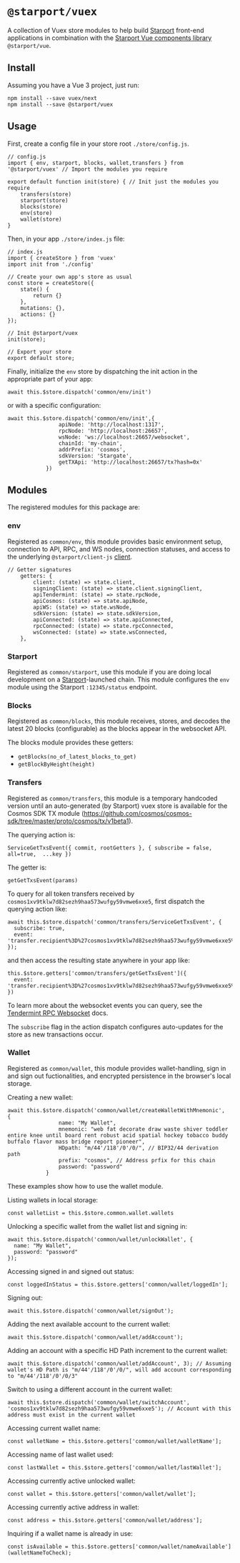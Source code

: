 # `@starport/vuex`

A collection of Vuex store modules to help build [Starport](http://github.com/tendermint/starport) front-end applications in combination with the [Starport Vue  components library](https://github.com/tendermint/vue/tree/develop/packages/vue) `@starport/vue`.

## Install

Assuming you have a Vue 3 project, just run:

```
npm install --save vuex/next
npm install --save @starport/vuex
```

## Usage

First, create a config file in your store root `./store/config.js`.

```
// config.js
import { env, starport, blocks, wallet,transfers } from '@starport/vuex' // Import the modules you require

export default function init(store) { // Init just the modules you require
	transfers(store)
	starport(store)
	blocks(store)
	env(store)
	wallet(store)
}
```

Then, in your app `./store/index.js` file:

```
// index.js
import { createStore } from 'vuex'
import init from './config'

// Create your own app's store as usual
const store = createStore({  
	state() {
		return {}
	},
	mutations: {},
	actions: {}
});

// Init @starport/vuex
init(store);

// Export your store
export default store;
```

Finally, initialize the `env` store by dispatching the init action in the appropriate part of your app:

```
await this.$store.dispatch('common/env/init')
```

or with a specific configuration:

```
await this.$store.dispatch('common/env/init',{
				apiNode: 'http://localhost:1317',
				rpcNode: 'http://localhost:26657',
				wsNode: 'ws://localhost:26657/websocket',
				chainId: 'my-chain',
				addrPrefix: 'cosmos',
				sdkVersion: 'Stargate',
				getTXApi: 'http://localhost:26657/tx?hash=0x'
			})
```

## Modules

The registered modules for this package are:

### env 

Registered as `common/env`, this module provides basic environment setup, connection to API, RPC, and WS nodes, connection statuses, and access to the underlying `@starport/client-js` [client](https://github.com/tendermint/vue/tree/develop/packages/client-js).

```
// Getter signatures
	getters: {
		client: (state) => state.client,
		signingClient: (state) => state.client.signingClient,
		apiTendermint: (state) => state.rpcNode,
		apiCosmos: (state) => state.apiNode,
		apiWS: (state) => state.wsNode,
		sdkVersion: (state) => state.sdkVersion,
		apiConnected: (state) => state.apiConnected,
		rpcConnected: (state) => state.rpcConnected,
		wsConnected: (state) => state.wsConnected,
	},
```

### Starport

Registered as `common/starport`, use this module if you are doing local development on a [Starport](http://github.com/tendermint/starport)-launched chain. This module configures the `env` module using the Starport `:12345/status` endpoint.

### Blocks

Registered as `common/blocks`, this module receives, stores, and decodes the latest 20 blocks (configurable) as the blocks appear in the websocket API.

The blocks module provides these getters:

- `getBlocks(no_of_latest_blocks_to_get)`
- `getBlockByHeight(height)`


### Transfers

Registered as `common/transfers`, this module is a temporary handcoded version until an auto-generated (by Starport) vuex store is available for the Cosmos SDK TX module (https://github.com/cosmos/cosmos-sdk/tree/master/proto/cosmos/tx/v1beta1).

The querying action is:

```
ServiceGetTxsEvent({ commit, rootGetters }, { subscribe = false, all=true,  ...key })
```

The getter is:

```
getGetTxsEvent(params)
```

To query for all token transfers received by `cosmos1xv9tklw7d82sezh9haa573wufgy59vmwe6xxe5`, first dispatch the querying action like: 

```
await this.$store.dispatch('common/transfers/ServiceGetTxsEvent', {
  subscribe: true,
  event: 'transfer.recipient%3D%27cosmos1xv9tklw7d82sezh9haa573wufgy59vmwe6xxe5%27'
});
```

and then access the resulting state anywhere in your app like:

```
this.$store.getters['common/transfers/getGetTxsEvent']({
  event: 'transfer.recipient%3D%27cosmos1xv9tklw7d82sezh9haa573wufgy59vmwe6xxe5%27'
})
```

To learn more about the websocket events you can query, see the [Tendermint RPC Websocket](https://docs.tendermint.com/master/rpc/#/Websocket/subscribe) docs.

The `subscribe` flag in the action dispatch configures auto-updates for the store as new transactions occur.

### Wallet

Registered as `common/wallet`, this module provides wallet-handling, sign in and sign out fuctionalities, and encrypted persistence in the browser's local storage.

Creating a new wallet:
```
await this.$store.dispatch('common/wallet/createWalletWithMnemonic', 		{
				name: "My Wallet",
				mnemonic: "web fat decorate draw waste shiver toddler entire knee until board rent robust acid spatial hockey tobacco buddy buffalo flavor mass bridge report pioneer",
				HDpath: "m/44'/118'/0'/0/", // BIP32/44 derivation path
				prefix: "cosmos", // Address prfix for this chain
				password: "password" 
			}
```

These examples show how to use the wallet module.

Listing wallets in local storage:
```
const walletList = this.$store.common.wallet.wallets
```

Unlocking a specific wallet from the wallet list and signing in:
```
await this.$store.dispatch('common/wallet/unlockWallet', {
  name: "My Wallet",
  password: "password"
});
```

Accessing signed in and signed out status:
```
const loggedInStatus = this.$store.getters['common/wallet/loggedIn'];
```

Signing out:
```
await this.$store.dispatch('common/wallet/signOut');
``` 

Adding the next available account to the current wallet:
```
await this.$store.dispatch('common/wallet/addAccount');
```

Adding an account with a specific HD Path increment to the current wallet:
```
await this.$store.dispatch('common/wallet/addAccount', 3); // Assuming wallet's HD Path is "m/44'/118'/0'/0/", will add account corresponding to "m/44'/118'/0'/0/3"
```

Switch to using a different account in the current wallet:
```
await this.$store.dispatch('common/wallet/switchAccount', 'cosmos1xv9tklw7d82sezh9haa573wufgy59vmwe6xxe5'); // Account with this address must exist in the current wallet
```

Accessing current wallet name:
```
const walletName = this.$store.getters['common/wallet/walletName'];
```

Accessing name of last wallet used:
```
const lastWallet = this.$store.getters['common/wallet/lastWallet'];
```

Accessing currently active unlocked wallet:
```
const wallet = this.$store.getters['common/wallet/wallet'];
```

Accessing currently active address in wallet:
```
const address = this.$store.getters['common/wallet/address'];
```

Inquiring if a wallet name is already in use:
```
const isAvailable = this.$store.getters['common/wallet/nameAvailable'](walletNameToCheck);
```
